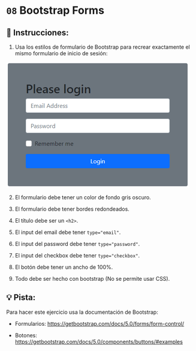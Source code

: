 # `08` Bootstrap Forms

## 📝 Instrucciones:

1. Usa los estilos de formulario de Bootstrap para recrear exactamente el mismo formulario de inicio de sesión:

![Example Image](../../.learn/assets/bootstrap08.png?raw=true)

2. El formulario debe tener un color de fondo gris oscuro.

3. El formulario debe tener bordes redondeados.

4. El título debe ser un `<h2>`.

5. El input del email debe tener `type="email"`.

6. El input del password debe tener `type="password"`.

7. El input del checkbox debe tener `type="checkbox"`.

8. El botón debe tener un ancho de 100%.

9. Todo debe ser hecho con bootstrap (No se permite usar CSS).

## 💡 Pista:

Para hacer este ejercicio usa la documentación de Bootstrap:

- Formularios: https://getbootstrap.com/docs/5.0/forms/form-control/

- Botones: https://getbootstrap.com/docs/5.0/components/buttons/#examples
